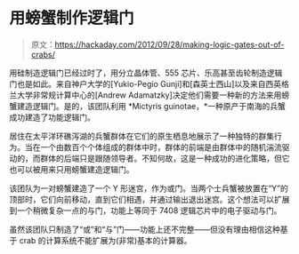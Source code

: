 # 用螃蟹制作逻辑门

> 原文：<https://hackaday.com/2012/09/28/making-logic-gates-out-of-crabs/>

用硅制造逻辑门已经过时了，用分立晶体管、555 芯片、乐高甚至齿轮制造逻辑门也是如此。来自神户大学的[Yukio-Pegio Gunji]和[森英士西山]以及来自西英格兰大学非常规计算中心的[Andrew Adamatzky]决定他们需要一种新的方法来用螃蟹建造逻辑门。是的，该团队利用 *Mictyris guinotae，*一种原产于南海的兵蟹成功建造了功能逻辑门。

居住在太平洋环礁泻湖的兵蟹群体在它们的原生栖息地展示了一种独特的群集行为。当在一个由数百个个体组成的群体中时，群体的前端是由群体中的随机湍流驱动的，而群体的后端只是跟随领导者。不知何故，这是一种成功的进化策略，但它也可以被用来只用螃蟹建造逻辑门。

该团队为一对螃蟹建造了一个 Y 形迷宫，作为或门。当两个士兵蟹被放置在“Y”的顶部时，它们向前移动，直到它们相遇，并通过输出退出迷宫。这个想法可以扩展到一个稍微复杂一点的与门，功能上等同于 7408 逻辑芯片中的电子驱动与门。

虽然该团队只制造了“或”和“与”门——功能上还不完整——但没有理由相信这种基于 crab 的计算系统不能扩展为(非常)基本的计算器。